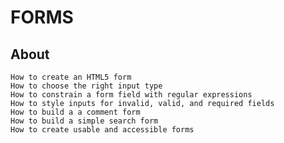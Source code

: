 # FORMS

## About
	How to create an HTML5 form
	How to choose the right input type
	How to constrain a form field with regular expressions
	How to style inputs for invalid, valid, and required fields
	How to build a a comment form
	How to build a simple search form
	How to create usable and accessible forms
